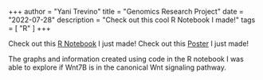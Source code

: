 +++
author = "Yani Trevino"
title = "Genomics Research Project"
date = "2022-07-28"
description = "Check out this cool R Notebook I made!"
tags = [
    "R"
]
+++

Check out this [R Notebook](su22_r_notebook.nb.html) I just made!
Check out this [Poster](my_poster.pdf) I just made!

The graphs and information created using code in the R notebook I was able to explore if Wnt7B is in the canonical Wnt signaling pathway.
